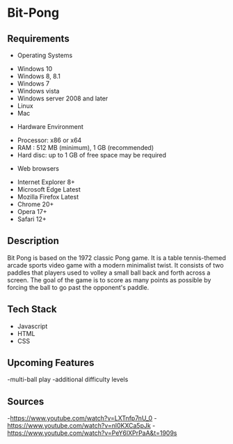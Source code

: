 # Bit-Pong

## Requirements

* Operating Systems
- Windows 10
- Windows 8, 8.1
- Windows 7
- Windows vista
- Windows server 2008 and later
- Linux
- Mac
* Hardware Environment
- Processor: x86 or x64
- RAM : 512 MB (minimum), 1 GB (recommended)
- Hard disc: up to 1 GB of free space may be required
* Web browsers
- Internet Explorer 8+ 
- Microsoft Edge Latest 
- Mozilla Firefox Latest
- Chrome 20+
- Opera 17+
- Safari 12+

## Description
Bit Pong is based on the 1972 classic Pong game. It is a table tennis-themed arcade sports video game with a modern minimalist twist. It consists of two paddles that players used to volley a small ball back and forth across a screen. The goal of the game is to score as many points as possible by forcing the ball to go past the opponent's paddle.

## Tech Stack
* Javascript
* HTML
* CSS

## Upcoming Features
-multi-ball play
-additional difficulty levels

## Sources
-https://www.youtube.com/watch?v=LXTnfp7nU_0
-https://www.youtube.com/watch?v=nl0KXCa5pJk
-https://www.youtube.com/watch?v=PeY6lXPrPaA&t=1909s


